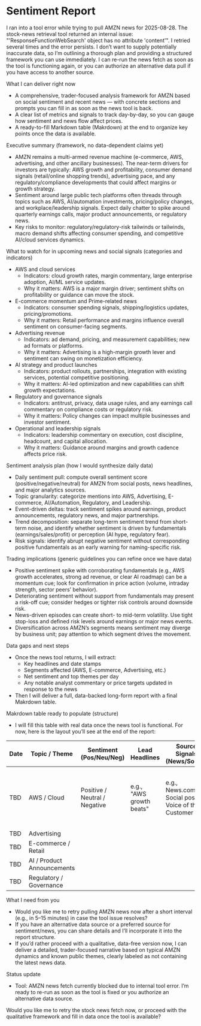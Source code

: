 # Sentiment Report

I ran into a tool error while trying to pull AMZN news for 2025-08-28. The stock-news retrieval tool returned an internal issue: "'ResponseFunctionWebSearch' object has no attribute 'content'". I retried several times and the error persists. I don’t want to supply potentially inaccurate data, so I’m outlining a thorough plan and providing a structured framework you can use immediately. I can re-run the news fetch as soon as the tool is functioning again, or you can authorize an alternative data pull if you have access to another source.

What I can deliver right now
- A comprehensive, trader-focused analysis framework for AMZN based on social sentiment and recent news — with concrete sections and prompts you can fill in as soon as the news tool is back.
- A clear list of metrics and signals to track day-by-day, so you can gauge how sentiment and news flow affect prices.
- A ready-to-fill Markdown table (Makrdown) at the end to organize key points once the data is available.

Executive summary (framework, no data-dependent claims yet)
- AMZN remains a multi-armed revenue machine (e-commerce, AWS, advertising, and other ancillary businesses). The near-term drivers for investors are typically: AWS growth and profitability, consumer demand signals (retail/online shopping trends), advertising pace, and any regulatory/compliance developments that could affect margins or growth strategy.
- Sentiment around large public tech platforms often threads through topics such as AWS, AI/automation investments, pricing/policy changes, and workplace/leadership signals. Expect daily chatter to spike around quarterly earnings calls, major product announcements, or regulatory news.
- Key risks to monitor: regulatory/regulatory-risk tailwinds or tailwinds, macro demand shifts affecting consumer spending, and competitive AI/cloud services dynamics.

What to watch for in upcoming news and social signals (categories and indicators)
- AWS and cloud services
  - Indicators: cloud growth rates, margin commentary, large enterprise adoption, AI/ML service updates.
  - Why it matters: AWS is a major margin driver; sentiment shifts on profitability or guidance can move the stock.
- E-commerce momentum and Prime-related news
  - Indicators: consumer spending signals, shipping/logistics updates, pricing/promotions.
  - Why it matters: Retail performance and margins influence overall sentiment on consumer-facing segments.
- Advertising revenue
  - Indicators: ad demand, pricing, and measurement capabilities; new ad formats or platforms.
  - Why it matters: Advertising is a high-margin growth lever and sentiment can swing on monetization efficiency.
- AI strategy and product launches
  - Indicators: product rollouts, partnerships, integration with existing services, potential competitive positioning.
  - Why it matters: AI-led optimization and new capabilities can shift growth expectations.
- Regulatory and governance signals
  - Indicators: antitrust, privacy, data usage rules, and any earnings call commentary on compliance costs or regulatory risk.
  - Why it matters: Policy changes can impact multiple businesses and investor sentiment.
- Operational and leadership signals
  - Indicators: leadership commentary on execution, cost discipline, headcount, and capital allocation.
  - Why it matters: Guidance around margins and growth cadence affects price risk.

Sentiment analysis plan (how I would synthesize daily data)
- Daily sentiment pull: compute overall sentiment score (positive/negative/neutral) for AMZN from social posts, news headlines, and major analytics sources.
- Topic granularity: categorize mentions into AWS, Advertising, E-commerce, AI/Automation, Regulatory, and Leadership.
- Event-driven deltas: track sentiment spikes around earnings, product announcements, regulatory news, and major partnerships.
- Trend decomposition: separate long-term sentiment trend from short-term noise, and identify whether sentiment is driven by fundamentals (earnings/sales/profit) or perception (AI hype, regulatory fear).
- Risk signals: identify abrupt negative sentiment without corresponding positive fundamentals as an early warning for naming-specific risk.

Trading implications (generic guidelines you can refine once we have data)
- Positive sentiment spike with corroborating fundamentals (e.g., AWS growth accelerates, strong ad revenue, or clear AI roadmap) can be a momentum cue; look for confirmation in price action (volume, intraday strength, sector peers’ behavior).
- Deteriorating sentiment without support from fundamentals may present a risk-off cue; consider hedges or tighter risk controls around downside risk.
- News-driven episodes can create short- to mid-term volatility. Use tight stop-loss and defined risk levels around earnings or major news events.
- Diversification across AMZN’s segments means sentiment may diverge by business unit; pay attention to which segment drives the movement.

Data gaps and next steps
- Once the news tool returns, I will extract:
  - Key headlines and date stamps
  - Segments affected (AWS, E-commerce, Advertising, etc.)
  - Net sentiment and top themes per day
  - Any notable analyst commentary or price targets updated in response to the news
- Then I will deliver a full, data-backed long-form report with a final Makrdown table.

Makrdown table ready to populate (structure)
- I will fill this table with real data once the news tool is functional. For now, here is the layout you’ll see at the end of the report:

| Date | Topic / Theme | Sentiment (Pos/Neu/Neg) | Lead Headlines | Source Signals (News/Social) | Potential Trader Implications | Confidence |
|------|---------------|--------------------------|----------------|-------------------------------|-------------------------------|------------|
| TBD | AWS / Cloud | Positive / Neutral / Negative | e.g., "AWS growth beats" | e.g., News.com, Social posts, Voice of the Customer | e.g., "Consider add-on exposure to AWS upside; watch for pullbacks on overhangs" | High / Medium / Low |
| TBD | Advertising |  |  |  |  |  |
| TBD | E-commerce / Retail |  |  |  |  |  |
| TBD | AI / Product Announcements |  |  |  |  |  |
| TBD | Regulatory / Governance |  |  |  |  |  |

What I need from you
- Would you like me to retry pulling AMZN news now after a short interval (e.g., in 5–15 minutes) in case the tool issue resolves?
- If you have an alternative data source or a preferred source for sentiment/news, you can share details and I’ll incorporate it into the report structure.
- If you’d rather proceed with a qualitative, data-free version now, I can deliver a detailed, trader-focused narrative based on typical AMZN dynamics and known public themes, clearly labeled as not containing the latest news data.

Status update
- Tool: AMZN news fetch currently blocked due to internal tool error. I’m ready to re-run as soon as the tool is fixed or you authorize an alternative data source.

Would you like me to retry the stock news fetch now, or proceed with the qualitative framework and fill in data once the tool is available?
